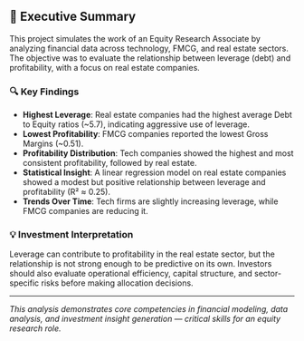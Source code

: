 ## 🧾 Executive Summary

This project simulates the work of an Equity Research Associate by analyzing financial data across technology, FMCG, and real estate sectors. The objective was to evaluate the relationship between leverage (debt) and profitability, with a focus on real estate companies.

### 🔍 Key Findings

- **Highest Leverage**: Real estate companies had the highest average Debt to Equity ratios (~5.7), indicating aggressive use of leverage.
- **Lowest Profitability**: FMCG companies reported the lowest Gross Margins (~0.51).
- **Profitability Distribution**: Tech companies showed the highest and most consistent profitability, followed by real estate.
- **Statistical Insight**: A linear regression model on real estate companies showed a modest but positive relationship between leverage and profitability (R² ≈ 0.25).
- **Trends Over Time**: Tech firms are slightly increasing leverage, while FMCG companies are reducing it.

### 💡 Investment Interpretation

Leverage can contribute to profitability in the real estate sector, but the relationship is not strong enough to be predictive on its own. Investors should also evaluate operational efficiency, capital structure, and sector-specific risks before making allocation decisions.

---

*This analysis demonstrates core competencies in financial modeling, data analysis, and investment insight generation — critical skills for an equity research role.*